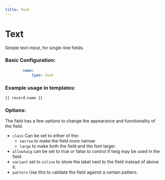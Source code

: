 ```yaml
---
title: Text
---
```

Text
====

Simple text-input, for single-line fields.

### Basic Configuration:

```yaml
        name:
            type: text
```

### Example usage in templates:

```twig
{{ record.name }}
```

### Options:

The field has a few options to change the appearance and functionality of the
field.

* `class` Can be set to either of the:
  * `narrow` to make the field more narrow
  * `large` to make both the field and the font larger
* `allowtwig` can be set to true or false to control if twig may be used in the
  field
* `variant` set to `inline` to show the label next to the field instead of
  above it.
* `pattern` Use this to validate the field against a certain pattern.
